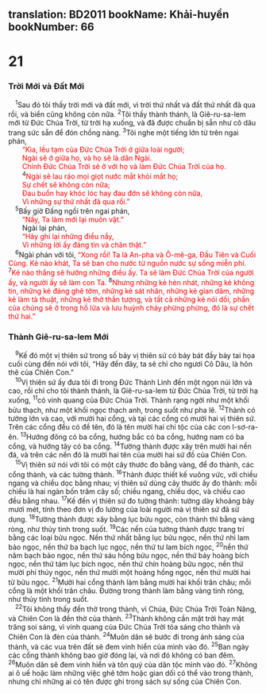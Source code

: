 translation: BD2011
bookName: Khải-huyền 
bookNumber: 66
-------

<div class="title"><h1>21</h1><h3>Trời Mới và Ðất Mới</h3></div>
<span class="verse kh_21_1"> <sup>1</sup>Sau đó tôi thấy trời mới và đất mới, vì trời thứ nhất và đất thứ nhất đã qua rồi, và biển cũng không còn nữa. </span>
<span class="verse kh_21_2"><sup>2</sup>Tôi thấy thành thánh, là Giê-ru-sa-lem mới từ Ðức Chúa Trời, từ trời hạ xuống, và đã được chuẩn bị sẵn như cô dâu trang sức sẵn để đón chồng nàng. </span>
<span class="verse kh_21_3"><sup>3</sup>Tôi nghe một tiếng lớn từ trên ngai phán,<br/>  <font color="red">“Kìa, lều tạm của Ðức Chúa Trời ở giữa loài người;</font><br/>  <font color="red">Ngài sẽ ở giữa họ, và họ sẽ là dân Ngài.</font><br/>  <font color="red">Chính Ðức Chúa Trời sẽ ở với họ và làm Ðức Chúa Trời của họ.</font><br/></span>
<span class="verse kh_21_4">  <sup>4</sup><font color="red">Ngài sẽ lau ráo mọi giọt nước mắt khỏi mắt họ;</font><br/>  <font color="red">Sự chết sẽ không còn nữa;</font><br/>  <font color="red">Ðau buồn hay khóc lóc hay đau đớn sẽ không còn nữa,</font><br/>  <font color="red">Vì những sự thứ nhất đã qua rồi.”</font><br/></span>
<span class="verse kh_21_5"> <sup>5</sup>Bấy giờ Ðấng ngồi trên ngai phán,<br/>  <font color="red">“Nầy, Ta làm mới lại muôn vật.”</font><br/>  Ngài lại phán,<br/>  <font color="red">“Hãy ghi lại những điều nầy,</font><br/>  <font color="red">Vì những lời ấy đáng tin và chân thật.”</font><br/></span>
<span class="verse kh_21_6"> <sup>6</sup>Ngài phán với tôi, <font color="red">“Xong rồi! Ta là An-pha và Ô-mê-ga, Ðầu Tiên và Cuối Cùng. Kẻ nào khát, Ta sẽ ban cho nước từ nguồn nước sự sống miễn phí. </font></span>
<span class="verse kh_21_7"><sup>7</sup><font color="red">Kẻ nào thắng sẽ hưởng những điều ấy. Ta sẽ làm Ðức Chúa Trời của người ấy, và người ấy sẽ làm con Ta. </font></span>
<span class="verse kh_21_8"><sup>8</sup><font color="red">Nhưng những kẻ hèn nhát, những kẻ không tin, những kẻ đáng ghê tởm, những kẻ sát nhân, những kẻ gian dâm, những kẻ làm tà thuật, những kẻ thờ thần tượng, và tất cả những kẻ nói dối, phần của chúng sẽ ở trong hồ lửa và lưu huỳnh cháy phừng phừng, đó là sự chết thứ hai.”</font><br/></span>
<div class="title"><h3>Thành Giê-ru-sa-lem Mới</h3></div>
<span class="verse kh_21_9"> <sup>9</sup>Kế đó một vị thiên sứ trong số bảy vị thiên sứ có bảy bát đầy bảy tai họa cuối cùng đến nói với tôi, “Hãy đến đây, ta sẽ chỉ cho ngươi Cô Dâu, là hôn thê của Chiên Con.”<br/></span>
<span class="verse kh_21_10"> <sup>10</sup>Vị thiên sứ ấy đưa tôi đi trong Ðức Thánh Linh đến một ngọn núi lớn và cao, rồi chỉ cho tôi thành thánh, là Giê-ru-sa-lem từ Ðức Chúa Trời, từ trời hạ xuống, </span>
<span class="verse kh_21_11"><sup>11</sup>có vinh quang của Ðức Chúa Trời. Thành rạng ngời như một khối bửu thạch, như một khối ngọc thạch anh, trong suốt như pha lê. </span>
<span class="verse kh_21_12"><sup>12</sup>Thành có tường lớn và cao, với mười hai cổng, và tại các cổng có mười hai vị thiên sứ. Trên các cổng đều có đề tên, đó là tên mười hai chi tộc của các con I-sơ-ra-ên. </span>
<span class="verse kh_21_13"><sup>13</sup>Hướng đông có ba cổng, hướng bắc có ba cổng, hướng nam có ba cổng, và hướng tây có ba cổng. </span>
<span class="verse kh_21_14"><sup>14</sup>Tường thành được xây trên mười hai nền đá, và trên các nền đó là mười hai tên của mười hai sứ đồ của Chiên Con.<br/></span>
<span class="verse kh_21_15"> <sup>15</sup>Vị thiên sứ nói với tôi có một cây thước đo bằng vàng, để đo thành, các cổng thành, và các tường thành. </span>
<span class="verse kh_21_16"><sup>16</sup>Thành được thiết kế vuông vức, với chiều ngang và chiều dọc bằng nhau; vị thiên sứ dùng cây thước ấy đo thành: mỗi chiều là hai ngàn bốn trăm cây số; chiều ngang, chiều dọc, và chiều cao đều bằng nhau. </span>
<span class="verse kh_21_17"><sup>17</sup>Kế đến vị thiên sứ đo tường thành: tường dày khoảng bảy mươi mét, tính theo đơn vị đo lường của loài người mà vị thiên sứ đã sử dụng. </span>
<span class="verse kh_21_18"><sup>18</sup>Tường thành được xây bằng lục bửu ngọc, còn thành thì bằng vàng ròng, như thủy tinh trong suốt. </span>
<span class="verse kh_21_19"><sup>19</sup>Các nền của tường thành được trang trí bằng các loại bửu ngọc. Nền thứ nhất bằng lục bửu ngọc, nền thứ nhì lam bảo ngọc, nền thứ ba bạch lục ngọc, nền thứ tư lam bích ngọc, </span>
<span class="verse kh_21_20"><sup>20</sup>nền thứ năm bạch bảo ngọc, nền thứ sáu hồng bửu ngọc, nền thứ bảy hoàng bích ngọc, nền thứ tám lục bích ngọc, nền thứ chín hoàng bửu ngọc, nền thứ mười phỉ thúy ngọc, nền thứ mười một hoàng hồng ngọc, nền thứ mười hai tử bửu ngọc. </span>
<span class="verse kh_21_21"><sup>21</sup>Mười hai cổng thành làm bằng mười hai khối trân châu; mỗi cổng là một khối trân châu. Ðường trong thành làm bằng vàng tinh ròng, như thủy tinh trong suốt.<br/></span>
<span class="verse kh_21_22"> <sup>22</sup>Tôi không thấy đền thờ trong thành, vì Chúa, Ðức Chúa Trời Toàn Năng, và Chiên Con là đền thờ của thành. </span>
<span class="verse kh_21_23"><sup>23</sup>Thành không cần mặt trời hay mặt trăng soi sáng, vì vinh quang của Ðức Chúa Trời tỏa sáng cho thành và Chiên Con là đèn của thành. </span>
<span class="verse kh_21_24"><sup>24</sup>Muôn dân sẽ bước đi trong ánh sáng của thành, và các vua trên đất sẽ đem vinh hiển của mình vào đó. </span>
<span class="verse kh_21_25"><sup>25</sup>Ban ngày các cổng thành không bao giờ đóng lại, và nơi đó không có ban đêm. </span>
<span class="verse kh_21_26"><sup>26</sup>Muôn dân sẽ đem vinh hiển và tôn quý của dân tộc mình vào đó. </span>
<span class="verse kh_21_27"><sup>27</sup>Không ai ô uế hoặc làm những việc ghê tởm hoặc gian dối có thể vào trong thành, nhưng chỉ những ai có tên được ghi trong sách sự sống của Chiên Con.<br/></span>
